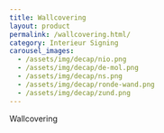 ```yaml
---
title: Wallcovering
layout: product
permalink: /wallcovering.html/
category: Interieur Signing
carousel_images:
  - /assets/img/decap/nio.png
  - /assets/img/decap/de-mol.png
  - /assets/img/decap/ns.png
  - /assets/img/decap/ronde-wand.png
  - /assets/img/decap/zund.png
---
```


Wallcovering
